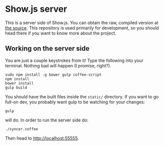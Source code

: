 Show.js server
==============

This is a server side of Show.js. You can obtain the raw, compiled version at [the source](https://syncjs.io). This repository is used primarily for development, so you should head there if you want to know more about the project.


Working on the server side
--------------------------

You are just a couple keystrokes from it! Type the following into your terminal. Nothing bad will happen (I promise, right?).

    sudo npm install -g bower gulp coffee-script
    npm install
    bower install
    gulp build

You should have the built files inside the `static/` directory. If you want to go full-on dev, you probably want gulp to be watching for your changes:

    gulp

will do. In order to run the server side do:

    ./syncer.coffee

Then head to [http://localhost:55555](http://localhost:55555).
